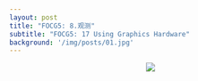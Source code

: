 ```yaml
---
layout: post
title: "FOCG5: 8.观测"
subtitle: "FOCG5: 17 Using Graphics Hardware"
background: '/img/posts/01.jpg'
---
```


<div style="text-align: center">
<img src="/img/posts/17 Using Graphics Hardware/1.png"/>
</div>

